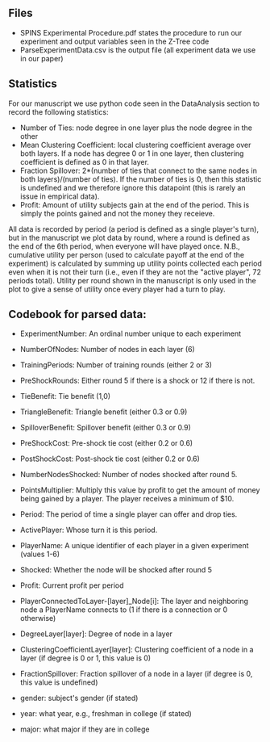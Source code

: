 
## Files
- SPINS Experimental Procedure.pdf states the procedure to run our experiment and output variables seen in the Z-Tree code
- ParseExperimentData.csv is the output file (all experiment data we use in our paper)

## Statistics
For our manuscript we use python code seen in the DataAnalysis section to record the following statistics:
- Number of Ties: node degree in one layer plus the node degree in the other
- Mean Clustering Coefficient: local clustering coefficient average over both layers. If a node has degree 0 or 1 in one layer, then clustering coefficient is defined as 0 in that layer.
- Fraction Spillover: 2*(number of ties that connect to the same nodes in both layers)/(number of ties). If the number of ties is 0, then this statistic is undefined and we therefore ignore this datapoint (this is rarely an issue in empirical data).
- Profit: Amount of utility subjects gain at the end of the period. This is simply the points gained and not the money they receieve.

All data is recorded by period (a period is defined as a single player's turn), but in the manuscript we plot data by round, where a round is defined as the end of the 6th period, when everyone will have played once. N.B., cumulative utility per person (used to calculate payoff at the end of the experiment) is calculated by summing up utility points collected each period even when it is not their turn (i.e., even if they are not the "active player", 72 periods total). Utility per round shown in the manuscript is only used in the plot to give a sense of utility once every player had a turn to play.

## Codebook for parsed data:

- ExperimentNumber: An ordinal number unique to each experiment

- NumberOfNodes: Number of nodes in each layer (6)

- TrainingPeriods: Number of training rounds (either 2 or 3)

- PreShockRounds: Either round 5 if there is a shock or 12 if there is not.

- TieBenefit: Tie benefit (1,0)

- TriangleBenefit: Triangle benefit (either 0.3 or 0.9)

- SpilloverBenefit: Spillover benefit (either 0.3 or 0.9)

- PreShockCost: Pre-shock tie cost (either 0.2 or 0.6)

- PostShockCost: Post-shock tie cost (either 0.2 or 0.6)

- NumberNodesShocked: Number of nodes shocked after round 5.

- PointsMultiplier: Multiply this value by profit to get the amount of money being gained by a player. The player receives a minimum of $10.

- Period: The period of time a single player can offer and drop ties.

- ActivePlayer: Whose turn it is this period.

- PlayerName: A unique identifier of each player in a given experiment (values 1-6)

- Shocked: Whether the node will be shocked after round 5

- Profit: Current profit per period

- PlayerConnectedToLayer-[layer]_Node[i]: The layer and neighboring node a PlayerName connects to (1 if there is a connection or 0 otherwise)

- DegreeLayer[layer]: Degree of node in a layer

- ClusteringCoefficientLayer[layer]: Clustering coefficient of a node in a layer (if degree is 0 or 1, this value is 0)

- FractionSpillover: Fraction spillover of a node in a layer (if degree is 0, this value is undefined)

- gender: subject's gender (if stated)

- year: what year, e.g., freshman in college (if stated)

- major: what major if they are in college

